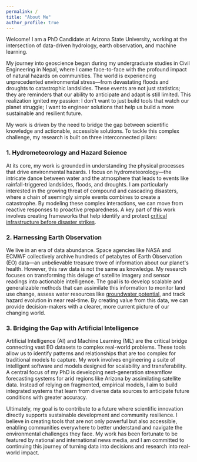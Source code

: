 ```yaml
---
permalink: /
title: "About Me"
author_profile: true
---
```

Welcome! I am a PhD Candidate at Arizona State University, working at the intersection of data-driven hydrology, earth observation, and machine learning.

My journey into geoscience began during my undergraduate studies in Civil Engineering in Nepal, where I came face-to-face with the profound impact of natural hazards on communities. The world is experiencing unprecedented environmental stress—from devastating floods and droughts to catastrophic landslides. These events are not just statistics; they are reminders that our ability to anticipate and adapt is still limited. This realization ignited my passion: I don't want to just build tools that watch our planet struggle; I want to engineer solutions that help us build a more sustainable and resilient future.

My work is driven by the need to bridge the gap between scientific knowledge and actionable, accessible solutions. To tackle this complex challenge, my research is built on three interconnected pillars:

### 1. Hydrometeorology and Hazard Science
<!-- Suggested Image: A compelling photograph of a landslide path on a green mountainside or an aerial view of a flooded river valley. -->
At its core, my work is grounded in understanding the physical processes that drive environmental hazards. I focus on hydrometeorology—the intricate dance between water and the atmosphere that leads to events like rainfall-triggered landslides, floods, and droughts. I am particularly interested in the growing threat of compound and cascading disasters, where a chain of seemingly simple events combines to create a catastrophe. By modeling these complex interactions, we can move from reactive responses to proactive preparedness. A key part of this work involves creating frameworks that help identify and protect [critical infrastructure before disaster strikes](https://www.tandfonline.com/doi/full/10.1080/23789689.2023.2181552).

### 2. Harnessing Earth Observation
<!-- Suggested Image: A striking satellite image, perhaps a false-color composite showing vegetation health, water bodies, or the extent of a wildfire. -->
We live in an era of data abundance. Space agencies like NASA and ECMWF collectively archive hundreds of petabytes of Earth Observation (EO) data—an unbelievable treasure trove of information about our planet's health. However, this raw data is not the same as knowledge. My research focuses on transforming this deluge of satellite imagery and sensor readings into actionable intelligence. The goal is to develop scalable and generalizable methods that can assimilate this information to monitor land use change, assess water resources like [groundwater potential](https://doi.org/10.1016/j.jhydrol.2023.130417), and track hazard evolution in near real-time. By creating value from this data, we can provide decision-makers with a clearer, more current picture of our changing world.

### 3. Bridging the Gap with Artificial Intelligence
<!-- Suggested Image: An abstract graphic illustrating a neural network, a data flowchart, or a dashboard displaying predictive analytics. -->
Artificial Intelligence (AI) and Machine Learning (ML) are the critical bridge connecting vast EO datasets to complex real-world problems. These tools allow us to identify patterns and relationships that are too complex for traditional models to capture. My work involves engineering a suite of intelligent software and models designed for scalability and transferability. A central focus of my PhD is developing next-generation streamflow forecasting systems for arid regions like Arizona by assimilating satellite data. Instead of relying on fragmented, empirical models, I aim to build integrated systems that learn from diverse data sources to anticipate future conditions with greater accuracy.

Ultimately, my goal is to contribute to a future where scientific innovation directly supports sustainable development and community resilience. I believe in creating tools that are not only powerful but also accessible, enabling communities everywhere to better understand and navigate the environmental challenges they face. My work has been fortunate to be featured by national and international news media, and I am committed to continuing this journey of turning data into decisions and research into real-world impact.
